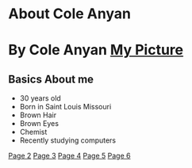 # About Cole Anyan
# By Cole Anyan     [My Picture](MYIMAGE.jpg)     

## Basics About me    

* 30 years old
* Born in Saint Louis Missouri
* Brown Hair
* Brown Eyes
* Chemist
* Recently studying computers



[Page 2](page2.md)	[Page 3](page3.md)	[Page 4](page4.md)	[Page 5](page5.md)	[Page 6](page6.md)
